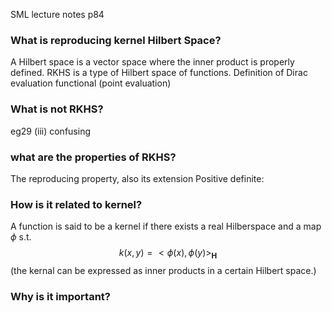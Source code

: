 SML lecture notes p84

### What is reproducing kernel Hilbert Space?
A Hilbert space is a vector space where the inner product is properly defined.
RKHS is a type of Hilbert space of functions.
Definition of Dirac evaluation functional (point evaluation)
### What is not RKHS?
eg29 (iii) confusing

### what are the properties of RKHS?
The reproducing property, also its extension
Positive definite:

### How is it related to kernel?
A function is said to be a kernel if there exists a real Hilberspace and a map $\phi$ s.t.
$$k(x, y) = <\phi(x), \phi(y)>_{\mathbf{H}}$$
(the kernal can be expressed as inner products in a certain Hilbert space.)

### Why is it important?
